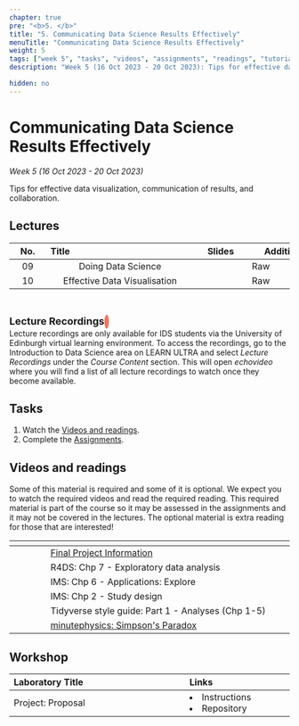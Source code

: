 ```yaml
---
chapter: true
pre: "<b>5. </b>"
title: "5. Communicating Data Science Results Effectively"
menuTitle: "Communicating Data Science Results Effectively"
weight: 5
tags: ["week 5", "tasks", "videos", "assignments", "readings", "tutorials"]
description: "Week 5 (16 Oct 2023 - 20 Oct 2023): Tips for effective data visualization, communication of results, and collaboration."

hidden: no
---
```


# Communicating Data Science Results Effectively

_Week 5 (16 Oct 2023 - 20 Oct 2023)_

Tips for effective data visualization, communication of results, and collaboration.

## Lectures

| <div style="width:50px;text-align:center">No.</div> | <div style="width:250px;text-align:left">Title</div> |  <div style="width:80px;text-align:center">Slides</div> | <div style="width:170px;text-align:center">Additional Links</div> |
|:---:|:---------------------:|:--------:|:------|
| 09  | Doing Data Science  | <span><a id = "lecture09"><i class="fas fa-desktop fa-lg"/></a></span> | <span><a id = "GHL09">Raw<i class="fab fa-fw fa-github"/></a></span> |
| 10  | Effective Data Visualisation  | <span><a id = "lecture10"><i class="fas fa-desktop fa-lg"/></a></span> | <span><a id = "GHL10">Raw<i class="fab fa-fw fa-github"/></a></span> |
<br>
<p  style="text-align: left"> 
<font size=4pt><b>Lecture Recordings</b></font>
<span class="fa-stack" style="scale:70%">
    <i class="fas fa-backward fa-stack-1x fa-1x fa-flip-horizontal" style="color:#f37361; box-sizing: content-box; line-height: 24px; width: 24px; height: 24px; border-radius: 100%; border-style: solid; border-width: 4px;"></i>
</span>
<br>
Lecture recordings are only available for IDS students via the University of Edinburgh virtual learning environment. To access the recordings, go to the Introduction to Data Science area on LEARN ULTRA and select <em>Lecture Recordings</em>  under the <em>Course Content</em> section. This will open <em>echovideo</em> where you will find a list of all lecture recordings to watch once they become available. 

</p>


## Tasks

<ol>
  <li>Watch the <a href="#videos and readings">Videos and readings</a>.</li>
  <li>Complete the <a href="#assignments">Assignments</a>.</li>
</ol>

## Videos and readings

<p style="text-align: left">Some of this material is required and some of it is optional. We expect you to watch the required videos and read the required reading. This required material is part of the course so it may be assessed in the assignments and it may not be covered in the lectures. The optional material is extra reading for those that are interested!</p>


| <div style="width:50px"></div>  | <div style="width:420px"></div>  |  <div style="width:200px"></div> |
|:---:|:---|:---:|
| <i class="fas fa-laptop"></i> | <a href="/assessments/project">Final Project Information</a> | **Required** |
| <i class="fas fa-book"></i> | R4DS: <a id="R4DS7">Chp 7 - Exploratory data analysis</a> | **Required** |
| <i class="fas fa-book"></i> | IMS: <a id="IMS6">Chp 6 - Applications: Explore</a> | **Required** |
| <i class="fas fa-book"></i> | IMS: <a id="IMS2">Chp 2 - Study design</a> | **Required** |
| <i class="fas fa-book"></i> | Tidyverse style guide: <a id="TSG1">Part 1 - Analyses (Chp 1-5)</a> | Optional |
| <span style="color: red;"><i class="fab fa-youtube fa-lg" /></span> | <a href = "https://www.youtube.com/watch?v=ebEkn-BiW5k">minutephysics: Simpson's Paradox</a> | Optional |



## Workshop

| <div style="width:300px;text-align:left">Laboratory Title</div> | <div style="width:170px;text-align:left">Links</div> | <div style="width:180px;text-align:left">Date</div> |
|:---|:---|:---|
| Project: Proposal | <li><a id="project">Instructions</a></li> <li><a id="projectR">Repository</a></li>| Fri, 20 Oct, 16:00 UK |

<!--
## Assignments

<p style="text-align: left">If you are having difficulty accessing your HW or Lab repo, see troubleshooting advice <a id="troubleshoot">here</a>.</p>

| <div style="width:300px;text-align:left">Assignment Title</div> | <div style="width:170px;text-align:left">Links</div> | <div style="width:180px;text-align:left">Due</div> |
|:---|:---|:---|
| OQ04: Coding style | <li><a id="OQ4">Quiz</a></li> | Mon, 24 Oct, 12:00 UK |

<p style="text-align: left">
<b>Reminder</b>: Homework assignment <em>hw-02</em> is due Fri, 21 Oct, 12:00 UK time (midday).
</p>


## Interactive R tutorials

<p style="text-align: left"> The following are interactive R tutorials, designed to give you more practice with R. These are optional, but they will show up in your next homework assignment, so you should gain familiarity with it. If you’re struggling with any of the topics covered this week, we strongly recommend you work through the interactive tutorials.</p>

|  <div style="width:480px"></div>  |  <div style="width:200px"></div>  |
|:---|:---|
| <a id="RT6">Lego Sales</a> | Extra practice |
| <a id="AE5">Application exercise 5 - Brexit</a> | Help: <a id="OpeningaProject">Opening a Project</a> |
-->
